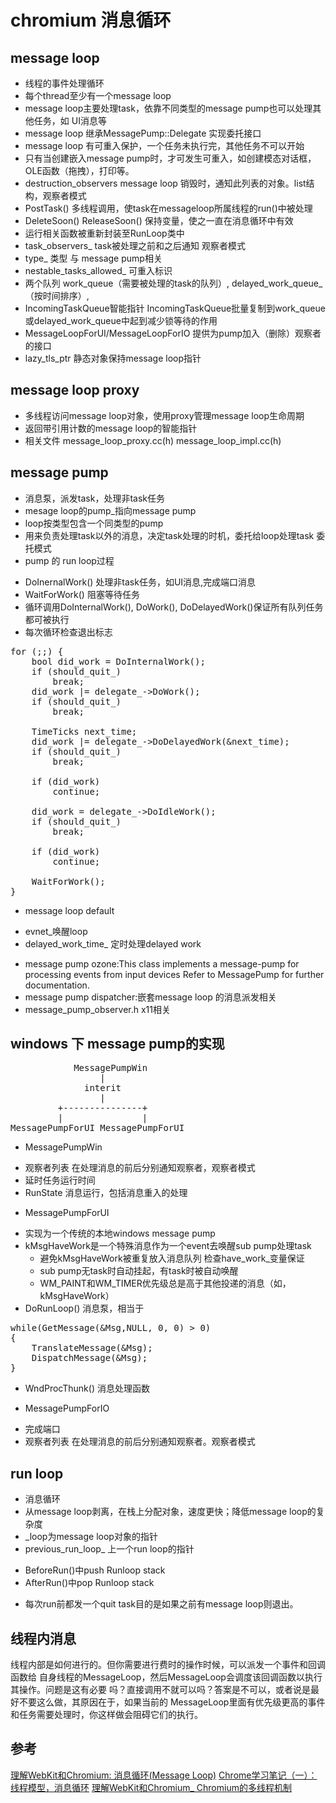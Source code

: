 chromium 消息循环
===========================

## message loop ##
* 线程的事件处理循环
* 每个thread至少有一个message loop
* message loop主要处理task，依靠不同类型的message pump也可以处理其他任务，如 UI消息等
* message loop 继承MessagePump::Delegate 实现委托接口
* message loop 有可重入保护，一个任务未执行完，其他任务不可以开始
* 只有当创建嵌入message pump时，才可发生可重入，如创建模态对话框，OLE函数（拖拽），打印等。
* destruction_observers message loop 销毁时，通知此列表的对象。list结构，观察者模式
* PostTask() 多线程调用，使task在messageloop所属线程的run()中被处理
* DeleteSoon() ReleaseSoon() 保持变量，使之一直在消息循环中有效
* 运行相关函数被重新封装至RunLoop类中
* task_observers_ task被处理之前和之后通知 观察者模式
* type_ 类型 与 message pump相关
* nestable_tasks_allowed_ 可重入标识
* 两个队列 work_queue（需要被处理的task的队列）, delayed_work_queue_（按时间排序）,
* IncomingTaskQueue智能指针 IncomingTaskQueue批量复制到work_queue或delayed_work_queue中起到减少锁等待的作用
* MessageLoopForUI/MessageLoopForIO 提供为pump加入（删除）观察者的接口
* lazy_tls_ptr 静态对象保持message loop指针


## message loop proxy ##
* 多线程访问message loop对象，使用proxy管理message loop生命周期
* 返回带引用计数的message loop的智能指针
* 相关文件 message_loop_proxy.cc(h) message_loop_impl.cc(h)


## message pump ##
* 消息泵，派发task，处理非task任务
* mesage loop的pump_指向message pump
* loop按类型包含一个同类型的pump
* 用来负责处理task以外的消息，决定task处理的时机，委托给loop处理task 委托模式
* pump 的 run loop过程
 + DoInernalWork() 处理非task任务，如UI消息,完成端口消息
 + WaitForWork() 阻塞等待任务
 + 循环调用DoInternalWork(), DoWork(), DoDelayedWork()保证所有队列任务都可被执行
 + 每次循环检查退出标志
<pre data-language="csharp">
for (;;) {
	bool did_work = DoInternalWork();
	if (should_quit_)
		break;
	did_work |= delegate_->DoWork();
	if (should_quit_)
		break;

	TimeTicks next_time;
	did_work |= delegate_->DoDelayedWork(&next_time);
	if (should_quit_)
		break;
  
	if (did_work)
		continue;

	did_work = delegate_->DoIdleWork();
	if (should_quit_)
		break;
  
	if (did_work)
		continue;
  
	WaitForWork();
}
</pre>
* message loop default
 + evnet_唤醒loop
 + delayed_work_time_ 定时处理delayed work
* message pump ozone:This class implements a message-pump for processing events from input devices Refer to MessagePump for further documentation.
* message pump dispatcher:嵌套message loop 的消息派发相关
* message_pump_observer.h x11相关


## windows 下 message pump的实现 ##
<pre>
            MessagePumpWin
                 |
              interit
                 |
         +---------------+
         |               |
MessagePumpForUI MessagePumpForUI
</pre>
* MessagePumpWin
 + 观察者列表 在处理消息的前后分别通知观察者，观察者模式
 + 延时任务运行时间
 + RunState 消息运行，包括消息重入的处理
* MessagePumpForUI
 + 实现为一个传统的本地windows message pump
 + kMsgHaveWork是一个特殊消息作为一个event去唤醒sub pump处理task
   - 避免kMsgHaveWork被重复放入消息队列  检查have_work_变量保证
   - sub pump无task时自动挂起，有task时被自动唤醒
   - WM_PAINT和WM_TIMER优先级总是高于其他投递的消息（如，kMsgHaveWork）
 + DoRunLoop() 消息泵，相当于
<pre data-language="csharp">
while(GetMessage(&Msg,NULL, 0, 0) > 0) 
{
    TranslateMessage(&Msg);
    DispatchMessage(&Msg); 
}
</pre>
 + WndProcThunk() 消息处理函数
* MessagePumpForIO
 + 完成端口
 + 观察者列表 在处理消息的前后分别通知观察者。观察者模式


## run loop ##


* 消息循环
* 从message loop剥离，在栈上分配对象，速度更快；降低message loop的复杂度
* _loop为message loop对象的指针
* previous_run_loop_ 上一个run loop的指针
 + BeforeRun()中push Runloop stack
 + AfterRun()中pop Runloop stack
* 每次run前都发一个quit task目的是如果之前有message loop则退出。


## 线程内消息 ##
线程内部是如何进行的。但你需要进行费时的操作时候，可以派发一个事件和回调函数给
自身线程的MessageLoop，然后MessageLoop会调度该回调函数以执行其操作。问题是这有必要
吗？直接调用不就可以吗？答案是不可以，或者说是最好不要这么做，其原因在于，如果当前的
MessageLoop里面有优先级更高的事件和任务需要处理时，你这样做会阻碍它们的执行。


## 参考 ##
[理解WebKit和Chromium: 消息循环(Message Loop)](http://blog.csdn.net/milado_nju/article/details/8539795)
[Chrome学习笔记（一）：线程模型，消息循环](http://bigasp.com/archives/478)
[理解WebKit和Chromium_ Chromium的多线程机制](http://blog.csdn.net/milado_nju/article/details/8027625)
